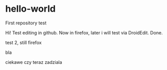 # hello-world
First repository test


Hi! Test editing in github. Now in firefox, later i will test via DroidEdit.
Done.

test 2, still firefox

bla

ciekawe czy teraz zadziala